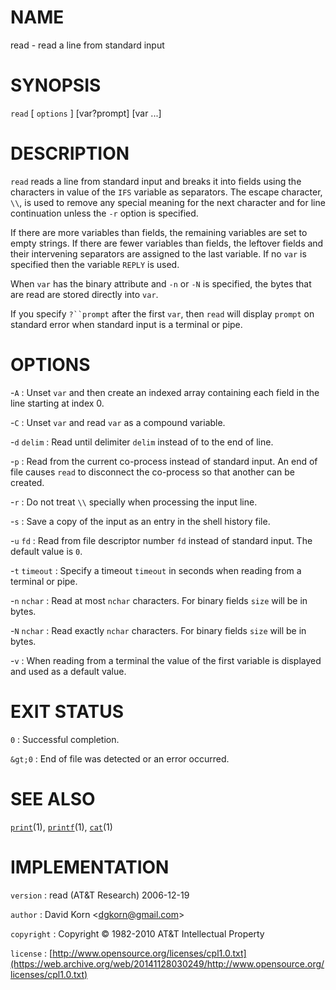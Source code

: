 # NAME

read - read a line from standard input

# SYNOPSIS

`read` \[ `options` \] \[var?prompt\] \[var ...\]

# DESCRIPTION

`read` reads a line from standard input and breaks it into fields
using the characters in value of the `IFS` variable as separators. The
escape character, `\\`, is used to remove any special meaning for the
next character and for line continuation unless the `-r` option is
specified.

If there are more variables than fields, the remaining variables are set
to empty strings. If there are fewer variables than fields, the leftover
fields and their intervening separators are assigned to the last
variable. If no `var` is specified then the variable `REPLY` is used.

When `var` has the binary attribute and `-n` or `-N` is specified,
the bytes that are read are stored directly into `var`.

If you specify `?``prompt` after the first `var`, then `read` will
display `prompt` on standard error when standard input is a terminal or
pipe.

# OPTIONS

-`A`
: Unset `var` and then create an indexed array containing each field
    in the line starting at index 0.

-`C`
: Unset `var` and read `var` as a compound variable.

-`d` `delim`
: Read until delimiter `delim` instead of to the end of line.

-`p`
: Read from the current co-process instead of standard input. An end
    of file causes `read` to disconnect the co-process so that another
    can be created.

-`r`
: Do not treat `\\` specially when processing the input line.

-`s`
: Save a copy of the input as an entry in the shell history file.

-`u` `fd`
: Read from file descriptor number `fd` instead of standard input. The
    default value is `0`.

-`t` `timeout`
: Specify a timeout `timeout` in seconds when reading from a terminal
    or pipe.

-`n` `nchar`
: Read at most `nchar` characters. For binary fields `size` will be
    in bytes.

-`N` `nchar`
: Read exactly `nchar` characters. For binary fields `size` will be
    in bytes.

-`v`
: When reading from a terminal the value of the first variable is
    displayed and used as a default value.

# EXIT STATUS

`0`
: Successful completion.

`&gt;0`
: End of file was detected or an error occurred.

# SEE ALSO

[`print`](/web/20141128030249/http://www2.research.att.com/~astopen/man/man1/print.html)(1),
[`printf`](/web/20141128030249/http://www2.research.att.com/~astopen/man/man1/printf.html)(1),
[`cat`](/web/20141128030249/http://www2.research.att.com/~astopen/man/man1/cat.html)(1)

# IMPLEMENTATION

`version`
: read (AT&T Research) 2006-12-19

`author`
: David Korn
    &lt;[dgkorn@gmail.com](https://web.archive.org/web/20141128030249/mailto:dgkorn@gmail.com)&gt;

`copyright`
: Copyright © 1982-2010 AT&T Intellectual Property

`license`
: [http://www.opensource.org/licenses/cpl1.0.txt](https://web.archive.org/web/20141128030249/http://www.opensource.org/licenses/cpl1.0.txt)


